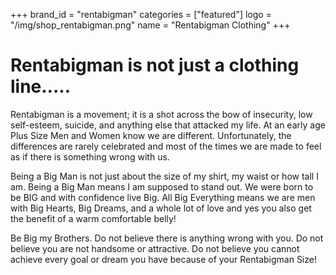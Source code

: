 +++
brand_id = "rentabigman"
categories = ["featured"]
logo = "/img/shop_rentabigman.png"
name = "Rentabigman Clothing"
+++

# Rentabigman is not just a clothing line…..

Rentabigman is a movement; it is a shot across the bow of insecurity, low self-esteem, suicide, and anything else that attacked my life. At an early age Plus Size Men and Women know we are different. Unfortunately, the differences are rarely celebrated and most of the times we are made to feel as if there is something wrong with us.

Being a Big Man is not just about the size of my shirt, my waist or how tall I am. Being a Big Man means I am supposed to stand out. We were born to be BIG and with confidence live Big. All Big Everything means we are men with Big Hearts, Big Dreams, and a whole lot of love and yes you also get the benefit of a warm comfortable belly!

Be Big my Brothers. Do not believe there is anything wrong with you. Do not believe you are not handsome or attractive. Do not believe you cannot achieve every goal or dream you have because of your Rentabigman Size!